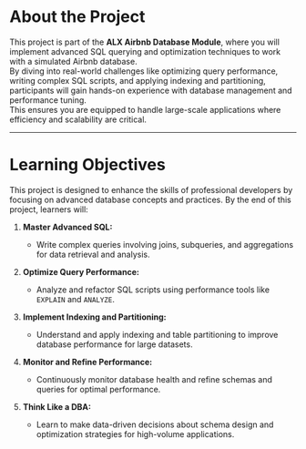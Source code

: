 # About the Project  

This project is part of the **ALX Airbnb Database Module**, where you will implement advanced SQL querying and optimization techniques to work with a simulated Airbnb database.  
By diving into real-world challenges like optimizing query performance, writing complex SQL scripts, and applying indexing and partitioning, participants will gain hands-on experience with database management and performance tuning.  
This ensures you are equipped to handle large-scale applications where efficiency and scalability are critical.  

---

# Learning Objectives  

This project is designed to enhance the skills of professional developers by focusing on advanced database concepts and practices. By the end of this project, learners will:  

1. **Master Advanced SQL:**  
   - Write complex queries involving joins, subqueries, and aggregations for data retrieval and analysis.

2. **Optimize Query Performance:**  
   - Analyze and refactor SQL scripts using performance tools like `EXPLAIN` and `ANALYZE`.

3. **Implement Indexing and Partitioning:**  
   - Understand and apply indexing and table partitioning to improve database performance for large datasets.

4. **Monitor and Refine Performance:**  
   - Continuously monitor database health and refine schemas and queries for optimal performance.

5. **Think Like a DBA:**  
   - Learn to make data-driven decisions about schema design and optimization strategies for high-volume applications.
